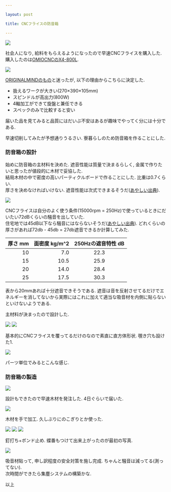 ```yaml
---

layout: post

title: CNCフライスの防音箱

---
```


<img src="https://gakuseishitsu.github.io/images/soundproof_box/SB6.JPG">

社会人になり, 給料をもらえるようになったので早速CNCフライスを購入した.  
購入したのは<a href="https://www.omiocnc.com/products/x4-series/x4-800l-usb.html">OMIOCNCのX4-800L</a>.  

<img src="https://gakuseishitsu.github.io/images/soundproof_box/SB0.JPG">

<a href="http://www.originalmind.co.jp/products/kitmill_rd">ORIGINALMINDのもの</a>と迷ったが, 以下の理由からこちらに決定した. 

* 扱えるワークが大きい(270×390×105mm)  
* スピンドルが高出力(800W)  
* 4軸加工ができて旋盤と兼任できる  
* スペックのみで比較すると安い  

届いた品を見てみると品質にはだいぶ不安はあるが趣味でやってく分には十分である.  

早速切削してみたが予想通りうるさい. 寮暮らしのため防音箱を作ることにした.  

### 防音箱の設計

始めに防音箱の主材料を決めた. 遮音性能は質量で決まるらしく, 金属で作りたいと思ったが値段的に木材で妥協した.  
結局木材の中で密度の高いパーティクルボードで作ることにした. 比重は0.7くらい.  
厚さを決めなければいけない. 遮音性能は次式できまるそうだ(<a href="http://park1.wakwak.com/~are/annoise/sound/oto-s2.html">あやしい出典</a>).  

<img src="https://gakuseishitsu.github.io/images/soundproof_box/M1.JPG">

CNCフライスは自分のよく使う条件(15000rpm = 250Hz)で使っているときにだいたい72dBくらいの騒音を出していた.  
住宅地では45dB以下なら騒音にはならないそうだ(<a href="https://detail.chiebukuro.yahoo.co.jp/qa/question_detail/q1113206531">あやしい出典</a>). どれくらいの厚さがあれば72db - 45db = 27db遮音できるか計算してみた.  

| 厚さ mm | 面密度 kg/m^2 | 250Hzの遮音特性 dB |
|-----------:|------------:|:------------:|
| 10     |      7.0 |    22.3    |
| 15       |        10.5 |     25.9     |
| 20         |          14.0 |      28.4      |
| 25       |       17.5 |    30.3    |

表から20mmあれば十分遮音できそうである. 遮音は音を反射させてるだけでエネルギーを消してないから実際にはこれに加えて適当な吸音材を内側に貼らないといけないようである.  

主材料が決まったので設計した.  

<img src="https://gakuseishitsu.github.io/images/soundproof_box/CAD1.jpg">

<img src="https://gakuseishitsu.github.io/images/soundproof_box/CAD2.jpg">

基本的にCNCフライスを覆ってるだけのなので素直に直方体形状. 覗き穴も設けた1.  

<img src="https://gakuseishitsu.github.io/images/soundproof_box/CAD3.jpg">

パーツ単位でみるとこんな感じ.  

### 防音箱の製造

<img src="https://gakuseishitsu.github.io/images/soundproof_box/SB1.JPG">

設計もできたので早速木材を発注した. 4日ぐらいで届いた.  

<img src="https://gakuseishitsu.github.io/images/soundproof_box/SB2.JPG">

木材を手で加工. 久しぶりにのこぎりとか使った.  

<img src="https://gakuseishitsu.github.io/images/soundproof_box/SB3.JPG">
<img src="https://gakuseishitsu.github.io/images/soundproof_box/SB4.JPG">
<img src="https://gakuseishitsu.github.io/images/soundproof_box/SB5.JPG">

釘打ち+ボンド止め. 蝶番もつけて出来上がったのが最初の写真.  

<img src="https://gakuseishitsu.github.io/images/soundproof_box/SB7.JPG">

吸音材貼って, 申し訳程度の安全対策を施し完成. ちゃんと騒音は減ってる(測ってない).  
次時間ができたら集塵システムの構築かな.  

以上